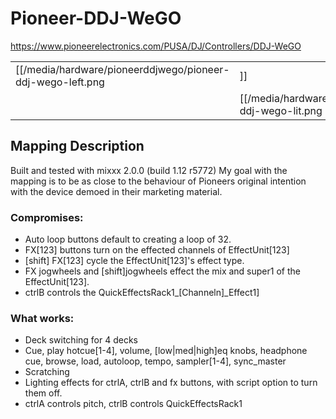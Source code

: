 # Pioneer-DDJ-WeGO

<https://www.pioneerelectronics.com/PUSA/DJ/Controllers/DDJ-WeGO>

|                                                         |                                                        |                                                          |
| ------------------------------------------------------- | ------------------------------------------------------ | -------------------------------------------------------- |
| [[/media/hardware/pioneerddjwego/pioneer-ddj-wego-left.png|]] | [[/media/hardware/pioneerddjwego/pioneer-ddj-wego-top.png|]] | [[/media/hardware/pioneerddjwego/pioneer-ddj-wego-right.png|]] |
|                                                         | [[/media/hardware/pioneerddjwego/pioneer-ddj-wego-lit.png|]] |                                                          |

## Mapping Description

Built and tested with mixxx 2.0.0 (build 1.12 r5772) My goal with the
mapping is to be as close to the behaviour of Pioneers original
intention with the device demoed in their marketing material.

### Compromises:

  - Auto loop buttons default to creating a loop of 32.
  - FX\[123\] buttons turn on the effected channels of EffectUnit\[123\]
  - \[shift\] FX\[123\] cycle the EffectUnit\[123\]'s effect type.
  - FX jogwheels and \[shift\]jogwheels effect the mix and super1 of the
    EffectUnit\[123\].
  - ctrlB controls the QuickEffectsRack1\_\[Channeln\]\_Effect1\]

### What works:

  - Deck switching for 4 decks
  - Cue, play hotcue\[1-4\], volume, \[low|med|high\]eq knobs, headphone
    cue, browse, load, autoloop, tempo, sampler\[1-4\], sync\_master
  - Scratching
  - Lighting effects for ctrlA, ctrlB and fx buttons, with script option
    to turn them off.
  - ctrlA controls pitch, ctrlB controls QuickEffectsRack1
